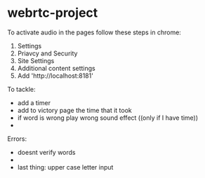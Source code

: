 # webrtc-project

To activate audio in the pages follow these steps in chrome:
1. Settings
2. Priavcy and Security
3. Site Settings
4. Additional content settings
5. Add 'http://localhost:8181'

To tackle:
- add a timer
- add to victory page the time that it took
- if word is wrong play wrong sound effect ((only if I have time))
- 


Errors:
- doesnt verify words
- 
- last thing: upper case letter input
